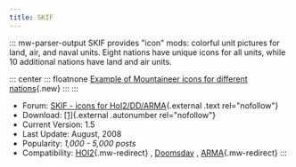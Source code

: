 ```yaml
---
title: SKIF
---
```

::: mw-parser-output
SKIF provides \"icon\" mods: colorful unit pictures for land, air, and
naval units. Eight nations have unique icons for all units, while 10
additional nations have land and air units.

::: center
::: floatnone
[Example of Mountaineer icons for different
nations](/wiki/index.php?title=Special:Upload&wpDestFile=Skif-mnt.png "File:Skif-mnt.png"){.new}
:::
:::

-   Forum: [SKIF - icons for
    HoI2/DD/ARMA](http://forum.paradoxplaza.com/forum/showthread.php?t=236771){.external
    .text rel="nofollow"}
-   Download:
    [\[1\]](http://www.star.net.pl/~scytth/hoi2/page/down.html){.external
    .autonumber rel="nofollow"}
-   Current Version: 1.5
-   Last Update: August, 2008
-   Popularity: *1,000 - 5,000 posts*
-   Compatibility: [HOI2](/wiki/HOI2 "HOI2"){.mw-redirect} ,
    [Doomsday](/wiki/Doomsday "Doomsday") ,
    [ARMA](/wiki/ARMA "ARMA"){.mw-redirect}
:::
